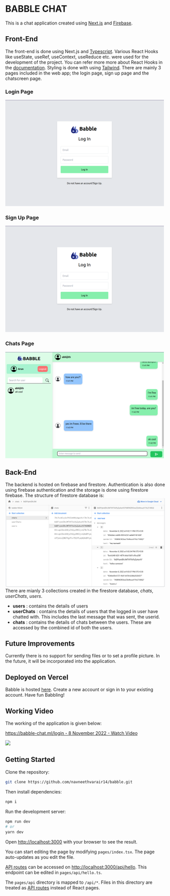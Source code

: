 # BABBLE CHAT

This is a chat application created using [Next.js](https://reactjs.org/docs/getting-started.html) and [Firebase](https://firebase.google.com/docs).

## Front-End

The front-end is done using Next.js and [Typescript](https://www.typescriptlang.org/). Various React Hooks like useState, useRef, useContext, useReduce etc. were used for the development of the project. You can refer more more about React Hooks in the [documentation](https://reactjs.org/docs/hooks-intro.html). Styling is done with using [Tailwind](https://tailwindcss.com/).
There are mainly 3 pages included in the web app; the login page, sign up page and the chatscreen page.

### Login Page

<img src="./public/images/ss4.png" width="500px"/>

### Sign Up Page

<img src="./public/images/ss4.png" width="500px"/>

### Chats Page

<img src="./public/images/ss2.png" width="500px"/>

## Back-End

The backend is hosted on firebase and firestore. Authentication is also done using firebase authentication and the storage is done using firestore firebase. The structure of firestore database is:
<img src="./public/images/ss1.png"/>
There are mianly 3 collections created in the firestore database, _chats_, _userChats_, _users_.

- **users** : contains the details of users
- **userChats** : contains the details of users that the logged in user have chatted with. This includes the last message that was sent, the userid.
- **chats** : contains the details of chats between the users. These are accessed by the combined id of both the users.

## Future Improvements

Currently there is no support for sending files or to set a profile picture. In the future, it will be incorporated into the application.

## Deployed on Vercel

Babble is hosted [here](https://babble-chat.ml/).
Create a new account or sign in to your existing account. Have fun Babbling!

## Working Video

The working of the application is given below:

<a href="https://www.loom.com/share/4791de60e99d4630bac7f55d298b8900">
    <p>https://babble-chat.ml/login - 8 November 2022 - Watch Video</p>
    <img style="max-width:300px;" src="https://cdn.loom.com/sessions/thumbnails/4791de60e99d4630bac7f55d298b8900-with-play.gif">
  </a>

## Getting Started

Clone the repository:

```bash
git clone https://github.com/navneethvarair14/babble.git
```

Then install dependencies:

```bash
npm i
```

Run the development server:

```bash
npm run dev
# or
yarn dev
```

Open [http://localhost:3000](http://localhost:3000) with your browser to see the result.

You can start editing the page by modifying `pages/index.tsx`. The page auto-updates as you edit the file.

[API routes](https://nextjs.org/docs/api-routes/introduction) can be accessed on [http://localhost:3000/api/hello](http://localhost:3000/api/hello). This endpoint can be edited in `pages/api/hello.ts`.

The `pages/api` directory is mapped to `/api/*`. Files in this directory are treated as [API routes](https://nextjs.org/docs/api-routes/introduction) instead of React pages.
